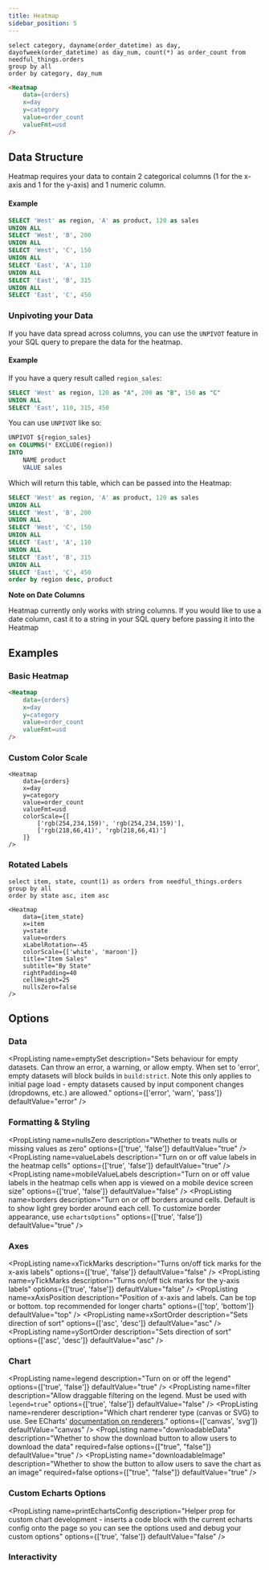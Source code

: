 ```yaml
---
title: Heatmap
sidebar_position: 5
---
```


```orders
select category, dayname(order_datetime) as day, dayofweek(order_datetime) as day_num, count(*) as order_count from needful_things.orders
group by all
order by category, day_num  
```

<DocTab>
    <div slot='preview'>
        <Heatmap 
            data={orders} 
            x=day 
            y=category 
            value=order_count 
            valueFmt=usd 
        />
    </div>

```markdown
<Heatmap 
    data={orders} 
    x=day 
    y=category 
    value=order_count 
    valueFmt=usd 
/>
```
</DocTab>

## Data Structure

Heatmap requires your data to contain 2 categorical columns (1 for the x-axis and 1 for the y-axis) and 1 numeric column.

#### Example

```sql example
SELECT 'West' as region, 'A' as product, 120 as sales
UNION ALL
SELECT 'West', 'B', 200
UNION ALL
SELECT 'West', 'C', 150
UNION ALL
SELECT 'East', 'A', 110
UNION ALL
SELECT 'East', 'B', 315
UNION ALL
SELECT 'East', 'C', 450
```

<DataTable data={example} />


### Unpivoting your Data
If you have data spread across columns, you can use the `UNPIVOT` feature in your SQL query to prepare the data for the heatmap.

#### Example
If you have a query result called `region_sales`:

```sql region_sales
SELECT 'West' as region, 120 as "A", 200 as "B", 150 as "C"
UNION ALL
SELECT 'East', 110, 315, 450
```

<DataTable data={region_sales} formatColumnTitles=false/>

You can use `UNPIVOT` like so:

```sql
UNPIVOT ${region_sales}
on COLUMNS(* EXCLUDE(region))
INTO
    NAME product
    VALUE sales
```

Which will return this table, which can be passed into the Heatmap:

```sql region_sales_unpivoted
SELECT 'West' as region, 'A' as product, 120 as sales
UNION ALL
SELECT 'West', 'B', 200
UNION ALL
SELECT 'West', 'C', 150
UNION ALL
SELECT 'East', 'A', 110
UNION ALL
SELECT 'East', 'B', 315
UNION ALL
SELECT 'East', 'C', 450
order by region desc, product
```

<DataTable data={region_sales_unpivoted} formatColumnTitles=false />


<Alert status=info>

**Note on Date Columns**

Heatmap currently only works with string columns. If you would like to use a date column, cast it to a string in your SQL query before passing it into the Heatmap

</Alert>


## Examples

### Basic Heatmap

<DocTab>
    <div slot='preview'>
        <Heatmap 
            data={orders} 
            x=day 
            y=category 
            value=order_count 
            valueFmt=usd 
        />
    </div>

```markdown
<Heatmap 
    data={orders} 
    x=day 
    y=category 
    value=order_count 
    valueFmt=usd 
/>
```
</DocTab>


### Custom Color Scale


<DocTab>
    <div slot='preview'>
        <Heatmap 
            data={orders} 
            x=day 
            y=category 
            value=order_count 
            valueFmt=usd 
            colorScale={[
                ['rgb(254,234,159)', 'rgb(254,234,159)'],
                ['rgb(218,66,41)', 'rgb(218,66,41)']
            ]}
        />
    </div>

```svelte
<Heatmap 
    data={orders} 
    x=day 
    y=category 
    value=order_count 
    valueFmt=usd 
    colorScale={[
        ['rgb(254,234,159)', 'rgb(254,234,159)'],
        ['rgb(218,66,41)', 'rgb(218,66,41)']
    ]}
/>
```
</DocTab>

### Rotated Labels


```item_state
select item, state, count(1) as orders from needful_things.orders
group by all
order by state asc, item asc
```

<DocTab>
    <div slot='preview'>
        <Heatmap 
            data={item_state} 
            x=item 
            y=state 
            value=orders 
            xLabelRotation=-45
            title="Item Sales"
            subtitle="By State"
            rightPadding=40
            cellHeight=25
            nullsZero=false
        />
    </div>

```svelte
<Heatmap 
    data={item_state} 
    x=item 
    y=state 
    value=orders 
    xLabelRotation=-45
    colorScale={['white', 'maroon']} 
    title="Item Sales"
    subtitle="By State"
    rightPadding=40
    cellHeight=25
    nullsZero=false
/>
```
</DocTab>

## Options

### Data

<PropListing
    name=data
    description="Query name, wrapped in curly braces"
    required=true
    options="query name"
/>
<PropListing
    name=x
    description="Categorical column to use for the x-axis. If you want to use dates, cast them to strings in your query first"
    required=true
    options="column name"
/>
<PropListing
    name=y
    description="Categorical column to use for the y-axis. If you want to use dates, cast them to strings in your query first"
    required=true
    options="column name"
/>
<PropListing
    name=value
    description="Numeric column to use for the y-axis"
    required=true
    options="column name"
/>
<PropListing
    name=min
    description="Minimum number for the heatmap's color scale"
    options="number"
    defaultValue="min of value column"
/>
<PropListing
    name=max
    description="Maximum number for the heatmap's color scale"
    options="number"
    defaultValue="max of value column"
/>
<PropListing
    name=emptySet
    description="Sets behaviour for empty datasets. Can throw an error, a warning, or allow empty. When set to 'error', empty datasets will block builds in `build:strict`. Note this only applies to initial page load - empty datasets caused by input component changes (dropdowns, etc.) are allowed."
    options={['error', 'warn', 'pass']}
    defaultValue="error"
/>
<PropListing
    name=emptyMessage
    description="Text to display when an empty dataset is received - only applies when `emptySet` is 'warn' or 'pass', or when the empty dataset is a result of an input component change (dropdowns, etc.)."
    options="string"
    defaultValue="No records"
/>

### Formatting & Styling

<PropListing
    name=nullsZero
    description="Whether to treats nulls or missing values as zero"
    options={['true', 'false']}
    defaultValue="true"
/>
<PropListing
    name=zeroDisplay
    description="String to display in place of zeros"
    options="string"
/>
<PropListing
    name=colorScale
    description="Array of colors to form the gradient for the heatmap."
    options="array of color codes - e.g., {`{['navy', 'white', '#c9c9c9']}`}"
/>
<PropListing
    name=valueFmt
    description="Format to use for value column (<a class=markdown href='/core-concepts/formatting'>see available formats<a/>)"
    options="Excel-style format | built-in format name | custom format name"
/>
<PropListing
    name=cellHeight
    description="Number representing the height of cells in the heatmap"
    options="number"
    defaultValue="30"
/>
<PropListing
    name=leftPadding
    description="Number representing the padding (whitespace) on the left side of the chart. Useful to avoid labels getting cut off"
    options="number"
    defaultValue="0"
/>
<PropListing
    name=rightPadding
    description="Number representing the padding (whitespace) on the left side of the chart. Useful to avoid labels getting cut off"
    options="number"
    defaultValue="2"
/>
<PropListing
    name=valueLabels
    description="Turn on or off value labels in the heatmap cells"
    options={['true', 'false']}
    defaultValue="true"
/>
<PropListing
    name=mobileValueLabels
    description="Turn on or off value labels in the heatmap cells when app is viewed on a mobile device screen size"
    options={['true', 'false']}
    defaultValue="false"
/>
<PropListing
    name=borders
    description="Turn on or off borders around cells. Default is to show light grey border around each cell. To customize border appearance, use `echartsOptions`"
    options={['true', 'false']}
    defaultValue="true"
/>

### Axes

<PropListing
    name=xTickMarks
    description="Turns on/off tick marks for the x-axis labels"
    options={['true', 'false']}
    defaultValue="false"
/>
<PropListing
    name=yTickMarks
    description="Turns on/off tick marks for the y-axis labels"
    options={['true', 'false']}
    defaultValue="false"
/>
<PropListing
    name=xLabelRotation
    description="Degrees to rotate the labels on the x-axis. Can be negative number to reverse direction. `45` and `-45` are common options"
    options="number"
    defaultValue="0"
/>
<PropListing
    name=xAxisPosition
    description="Position of x-axis and labels. Can be top or bottom. top recommended for longer charts"
    options={['top', 'bottom']}
    defaultValue="top"
/>
<PropListing
    name=xSort
    description="Column to sort x values by"
    options="column name"
/>
<PropListing
    name=xSortOrder
    description="Sets direction of sort"
    options={['asc', 'desc']}
    defaultValue="asc"
/>
<PropListing
    name=ySort
    description="Column to sort y values by"
    options="column name"
/>
<PropListing
    name=ySortOrder
    description="Sets direction of sort"
    options={['asc', 'desc']}
    defaultValue="asc"
/>

### Chart

<PropListing
    name=title
    description="Chart title. Appears at top left of chart."
    options="string"
/>
<PropListing
    name=subtitle
    description="Chart subtitle. Appears just under title."
    options="string"
/>
<PropListing
    name=chartAreaHeight
    description="Minimum height of the chart area (excl. header and footer) in pixels. Adjusting the height affects all viewport sizes and may impact the mobile UX."
    options="number"
    defaultValue="auto set based on y-axis values"
/>
<PropListing
    name=legend
    description="Turn on or off the legend"
    options={['true', 'false']}
    defaultValue="true"
/>
<PropListing
    name=filter
    description="Allow draggable filtering on the legend. Must be used with `legend=true`"
    options={['true', 'false']}
    defaultValue="false"
/>
<PropListing
    name=renderer
    description="Which chart renderer type (canvas or SVG) to use. See ECharts' <a href='https://echarts.apache.org/handbook/en/best-practices/canvas-vs-svg/' class=markdown>documentation on renderers</a>."
    options={['canvas', 'svg']}
    defaultValue="canvas"
/>
<PropListing
    name="downloadableData"
    description="Whether to show the download button to allow users to download the data"
    required=false
    options={["true", "false"]}
    defaultValue="true"
/>
<PropListing
    name="downloadableImage"
    description="Whether to show the button to allow users to save the chart as an image"
    required=false
    options={["true", "false"]}
    defaultValue="true"
/>


### Custom Echarts Options

<PropListing
    name=echartsOptions
    description="Custom Echarts options to override the default options. See <a href='/components/charts/echarts-options' class=markdown>reference page</a> for available options."
    options="{`{{exampleOption:'exampleValue'}}`}"
/>
<PropListing
    name=seriesOptions
    description="Custom Echarts options to override the default options for all series in the chart. This loops through the series to apply the settings rather than having to specify every series manually using `echartsOptions` See <a href='/components/charts/echarts-options' class=markdown>reference page</a> for available options."
    options="{`{{exampleSeriesOption:'exampleValue'}}`}"
/>
<PropListing
    name=printEchartsConfig
    description="Helper prop for custom chart development - inserts a code block with the current echarts config onto the page so you can see the options used and debug your custom options"
    options={['true', 'false']}
    defaultValue="false"
/>

### Interactivity

<PropListing
    name=connectGroup
    description="Group name to connect this chart to other charts for synchronized tooltip hovering. Charts with the same `connectGroup` name will become connected"
/>
